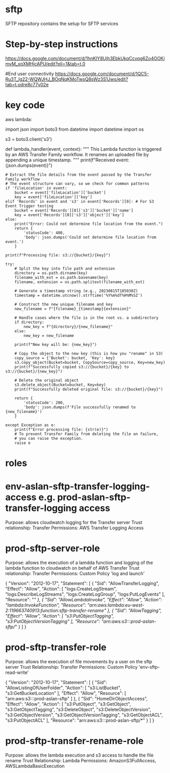 # sftp

SFTP repository contains the setup for SFTP services

# Step-by-step instructions
https://docs.google.com/document/d/1hnKlY8Ujh3EbkUkqCcvqg6Zo4OOKimvM_xqXMHjcAPU/edit?pli=1&tab=t.0

#End user connectivity
https://docs.google.com/document/d/1QC5-Ru3T_lg22-WQWJHJ_BOqNqKMoTwsQ8sWz3S1Jws/edit?tab=t.odre8c77v02e

# key code

aws lambda:

import json
import boto3
from datetime import datetime
import os

s3 = boto3.client('s3')

def lambda_handler(event, context):
    """
    This Lambda function is triggered by an AWS Transfer Family workflow.
    It renames an uploaded file by appending a unique timestamp.
    """
    print(f"Received event: {json.dumps(event)}")

    # Extract the file details from the event passed by the Transfer Family workflow
    # The event structure can vary, so we check for common patterns
    if 'fileLocation' in event:
        bucket = event['fileLocation']['bucket']
        key = event['fileLocation']['key']
    elif 'Records' in event and 's3' in event['Records'][0]: # For S3 Event Trigger testing
        bucket = event['Records'][0]['s3']['bucket']['name']
        key = event['Records'][0]['s3']['object']['key']
    else:
        print("Error: Could not determine file location from the event.")
        return {
            'statusCode': 400,
            'body': json.dumps('Could not determine file location from event.')
        }

    print(f"Processing file: s3://{bucket}/{key}")

    try:
        # Split the key into file path and extension
        directory = os.path.dirname(key)
        filename_with_ext = os.path.basename(key)
        filename, extension = os.path.splitext(filename_with_ext)

        # Generate a timestamp string (e.g., 20230815T185030Z)
        timestamp = datetime.utcnow().strftime('%Y%m%dT%H%M%SZ')
        
        # Construct the new unique filename and key
        new_filename = f"{filename}_{timestamp}{extension}"
        
        # Handle cases where the file is in the root vs. a subdirectory
        if directory:
            new_key = f"{directory}/{new_filename}"
        else:
            new_key = new_filename

        print(f"New key will be: {new_key}")

        # Copy the object to the new key (this is how you "rename" in S3)
        copy_source = {'Bucket': bucket, 'Key': key}
        s3.copy_object(Bucket=bucket, CopySource=copy_source, Key=new_key)
        print(f"Successfully copied s3://{bucket}/{key} to s3://{bucket}/{new_key}")

        # Delete the original object
        s3.delete_object(Bucket=bucket, Key=key)
        print(f"Successfully deleted original file: s3://{bucket}/{key}")

        return {
            'statusCode': 200,
            'body': json.dumps(f'File successfully renamed to {new_filename}')
        }

    except Exception as e:
        print(f"Error processing file: {str(e)}")
        # To prevent Transfer Family from deleting the file on failure,
        # you can raise the exception.
        raise e

# roles

# env-aslan-sftp-transfer-logging-access e.g. prod-aslan-sftp-transfer-logging access

Purpose: allows cloudwatch logging for the Transfer server
Trust relationship: Transfer
Permissions: AWS Transfer Logging Access

# prod-sftp-server-role 

Purpose: allows the execution of a lamdda function and logging of the lambda function to cloudwatch on behalf of AWS Transfer
Trust relationship: Transfer
Permissions: Custom Policy 'log and launch'

{
    "Version": "2012-10-17",
    "Statement": [
        {
            "Sid": "AllowTransferLogging",
            "Effect": "Allow",
            "Action": [
                "logs:CreateLogStream",
                "logs:DescribeLogStreams",
                "logs:CreateLogGroup",
                "logs:PutLogEvents"
            ],
            "Resource": "*"
        },
        {
            "Sid": "AllowLambdaInvoke",
            "Effect": "Allow",
            "Action": "lambda:InvokeFunction",
            "Resource": "arn:aws:lambda:eu-west-2:119663740913:function:sftp-transfer-rename"
        },
        {
            "Sid": "AllowTagging",
            "Effect": "Allow",
            "Action": [
                "s3:PutObjectTagging",
                "s3:PutObjectVersionTagging"
            ],
            "Resource": "arn:aws:s3:::prod-aslan-sftp/*"
        }
    ]
}

# prod-sftp-transfer-role

Purpose: allows the execution of file movements by a user on the sftp server
Trust Relationship: Transfer
Permissions: Custom Policy 'env-sftp-read-write'

{
    "Version": "2012-10-17",
    "Statement": [
        {
            "Sid": "AllowListingOfUserFolder",
            "Action": [
                "s3:ListBucket",
                "s3:GetBucketLocation"
            ],
            "Effect": "Allow",
            "Resource": [
                "arn:aws:s3:::prod-aslan-sftp"
            ]
        },
        {
            "Sid": "HomeDirObjectAccess",
            "Effect": "Allow",
            "Action": [
                "s3:PutObject",
                "s3:GetObject",
                "s3:GetObjectTagging",
                "s3:DeleteObject",
                "s3:DeleteObjectVersion",
                "s3:GetObjectVersion",
                "s3:GetObjectVersionTagging",
                "s3:GetObjectACL",
                "s3:PutObjectACL"
            ],
            "Resource": "arn:aws:s3:::prod-aslan-sftp/*"
        }
    ]
}

# prod-sftp-transfer-rename-role

Purpose: allows the lambda execution and s3 access to handle the file rename
Trust Relationship: Lambda
Permissions: AmazonS3FullAccess, AWSLambdaBasicExecution
